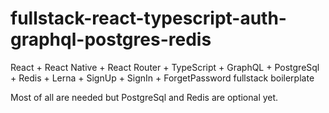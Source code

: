 # fullstack-react-typescript-auth-graphql-postgres-redis

React + React Native + React Router + TypeScript + GraphQL + PostgreSql + Redis + Lerna + SignUp + SignIn + ForgetPassword fullstack boilerplate

Most of all are needed but PostgreSql and Redis are optional yet.
